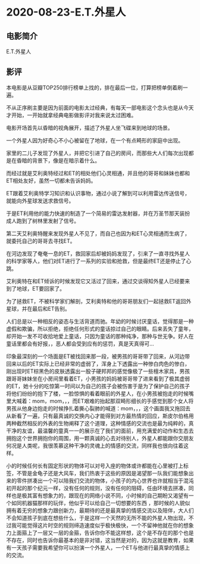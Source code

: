 # 2020-08-23-E.T.外星人

## 电影简介

E.T.外星人



## 影评

本电影是从豆瓣TOP250排行榜单上找的，排在最后一位，打算把榜单倒着刷一遍。

不从正序刷主要是因为前面的电影太过经典，有每天一部电影这个念头也是从今天才开始，一开始就拿经典电影做影评对我来说太过困难。

电影开场首先以昏暗的视角展开，描述了外星人坐飞碟来到地球的场景。

一个外星人因为好奇心不小心被留在了地球，在一个有点畸形的家庭中出现。

家里的二儿子发现了外星人，并把它引进了自己的房间，而那些大人们每次出现都是在昏暗的背景下，像是在暗示着什么。

而经过就是艾利奥特经过和ET的相处他们心灵相通，并且他的哥哥和妹妹也都和ET相处友好，虽然一切都未告诉妈妈。

ET跟着艾利奥特学习知识和认识事物，通过小说了解到可以利用雷达传送信号，就能向外星球发送求救信号。

于是ET利用他的能力快速的制造了一个简易的雷达发射器，并在万圣节那天装扮成人跑到了树林里发射了信号。

第二天艾利奥特醒来发现外星人不见了，而自己也因为和ET心灵相通而生病了，就委托自己的哥哥去寻找ET。

在河边发现了奄奄一息的ET，救回家后却被妈妈发现了，引来了一直寻找外星人的科学家等人，他们对ET进行了一系列的实验和抢救，但是最终ET还是停止了心跳。

艾利奥特在和ET倾诉的时候发现它又活过了回来，通过交谈得知外星人已经要来到了地球，ET要回家了。

为了拯救ET，不被科学家们解剖，艾利奥特和他的哥哥朋友们一起拯救ET返回外星球，并在最后和ET告别。

人们总是以一种相反的姿态与生活背道而驰。年幼的时候讨厌童话，觉得那是一种虚假和欺骗，所以拒绝，拒绝任何形式的童话掠过自己的眼睛。后来丢失了童年，却开始一发不可收拾地爱上童话，只因为童话的那种纯净，那种与世无争。好人在童话里都会有好报，，恶人都会受到应有的惩罚，真是天真得可...

印象最深刻的一个场面是ET被找回来那一段，被男孩的哥哥带了回来，从河边带回来以后的ET实际上已经非常的虚弱了，浑身上下透露出一种惨白肉色的惨白，刚出现时ET棕黑色的皮肤透露出一股子硬邦邦的感觉像极了一些檀木家具，男孩跟哥哥妹妹坐在小房间里看着ET，小男孩的妈妈被哥哥带了进来看到了极其虚弱的ET，她十分的吃惊第一时间以为自己的孩子会被伤害于是为了保护自己的孩子将他们纷纷的抱下了楼，一脸惊惧的看着眼前的外星人，在小男孩被抱走的时候嘴里大喊着：mom，mom，，，而ET艰难的抬起那双畸形细长的手感觉到那个女人将男孩从他身边抱走的时候挣扎着撕心裂肺的喊道：mom，，，这个画面我又拖回去从新看了一遍，只有最真诚的交换内心才能得到对方最热情的回应，斯皮尔伯格用两种截然相反的外表的生物阐释了这个道理，这种情感的交流也是最为纯粹的，真干净的友谊，最温馨的童真一一的展示在了我们的面前，用充满爱的动作和生态去拥抱这个世界拥抱你的周围，用一颗真诚的心去对待别人，外星人都能跟你交朋友何况是人类呢，我很羡慕这种干净的灵魂上的情感的交流，同样我也很向往着这样。

​       小的时候任何长有固定形状的物体可以对号入座的物体或许都能在心里被打上标签，不管是金龟子还是大风车，我们热衷于这些的原因是渴望那一队我们能想象出来的零件拼凑出一个可以陪我们交流的物体，小孩子的内心世界也许就相当于混沌初开起的那个纪元一样，没有任何的规则，没有任何的阻碍，任由环境去拼凑，同样也是极其富有想象力的，跟现在的网络小说不同，小时候的自己期盼又渴望有一个如同机器猫那样的玩伴，他似乎可以给自己一切想要的东西 ，那时候的人貌似拥有着无穷的想象力跟创新力，最期待的还是最真挚的情感交流以及陪伴，大人们不会知道孩子到底在想些什么，于是这样一个天然的无所不能的外星人物出现，不过我可能觉得这片时空的规则缔造速度似乎极快极快，一个不留神他就在你的想象力上面箍上了一层又一层的金箍，告诉你你不能这样想，这个是不存在的那个也是不存在，同时也告诉你最基本的是非对错，这当然是对的，因为这就是教育，如果有一天孩子需要我希望你可以扮演一个外星人，一个ET与他进行最真挚的情感上的交流。